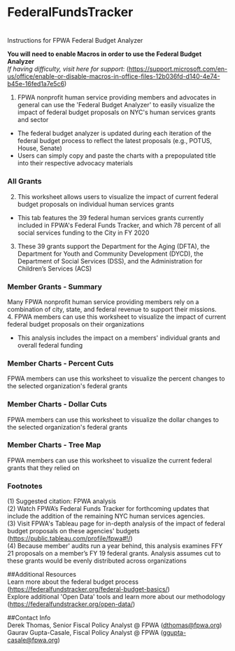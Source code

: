 # FederalFundsTracker
#
Instructions for FPWA Federal Budget Analyzer	

**You will need to enable Macros in order to use the Federal Budget Analyzer**											
 *If having difficulty, visit here for support*: (https://support.microsoft.com/en-us/office/enable-or-disable-macros-in-office-files-12b036fd-d140-4e74-b45e-16fed1a7e5c6)										
1. FPWA nonprofit human service providing members and advocates in general can use the 'Federal Budget Analyzer' to easily visualize the impact of federal budget proposals on NYC's human services grants and sector											
* The federal budget analyzer is updated during each iteration of the federal budget process to reflect the latest proposals (e.g., POTUS, House, Senate)		
* Users can simply copy and paste the charts with a prepopulated title into their respective advocacy materials											
											
### All Grants 											
2. This worksheet allows users to visualize the impact of current federal budget proposals on individual human services grants						
* This tab features the 39 federal human services grants currently included in FPWA's Federal Funds Tracker, and which 78 percent of all social services funding to the City in FY 2020											
3. These 39 grants support the Department for the Aging (DFTA), the Department for Youth and Community Development (DYCD), the Department of Social Services (DSS), and  the Administration for Children’s Services (ACS)											
											
### Member Grants - Summary											
Many FPWA nonprofit human service providing members rely on a combination of city, state, and federal revenue to support their missions. 											
4. FPWA members can use this worksheet to visualize the impact of current federal budget proposals on their organizations						
* This analysis includes the impact on a members' individual grants and overall federal funding											
											
### Member Charts - Percent Cuts											
FPWA members can use this worksheet to visualize the percent changes to the selected organization's federal grants											
											
### Member Charts - Dollar Cuts											
FPWA members can use this worksheet to visualize the dollar changes to the selected organization's federal grants											
											
### Member Charts - Tree Map											
FPWA members can use this worksheet to visualize the current federal grants that they relied on											
											
											
### Footnotes											
(1) Suggested citation: FPWA analysis											
(2) Watch FPWA’s Federal Funds Tracker for forthcoming updates that include the addition of the remaining NYC human services agencies.											
(3) Visit FPWA's Tableau page for in-depth analysis of the impact of federal budget proposals on these agencies' budgets (https://public.tableau.com/profile/fpwa#!/)								
(4) Because member' audits run a year behind, this analysis examines FFY 21 proposals on a member’s FY 19 federal grants. Analysis assumes cut to these grants would be evenly distributed across organizations											
											
##Additional Resources											
Learn more about the federal budget process  (https://federalfundstracker.org/federal-budget-basics/)									
Explore additional 'Open Data' tools and learn more about our methodology (https://federalfundstracker.org/open-data/)									
											
##Contact Info											
Derek Thomas, Senior Fiscal Policy Analyst @ FPWA		(dthomas@fpwa.org)									
Gaurav Gupta-Casale, Fiscal Policy Analyst @ FPWA		(ggupta-casale@fpwa.org)									
